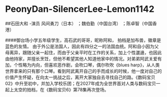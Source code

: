 # PeonyDan-SilencerLee-Lemon1142

##石田大和
-演员 风间勇刀（日本） ；魏伯勤（中国台湾） ；陈卓智（中国香港）

####御台场小学五年级学生，高石武的哥哥，昵称阿和， 拍档是加布兽，徽章是蓝色的友情。 由于外公是法国人，因此有四分之一的法国血统。阿和自小因为父母离异，跟随父亲一起住，而由于父亲平时在工作的关系，加上个性邋遢，也因此由他持家，并擅长烹饪，但他不希望其他人知道他家中的情况。对弟弟阿武关爱有加，个性略为内向，但喜欢恶作剧，会吹口琴，偶尔吹吹《blues harp》，从人类世界拿来的只有那个口琴。看到阿武离开自己的手而成长的时候，他一度对自己的价值产生怀疑，在向太一挑战之后，离开大家独自去寻找自己的路。《数码宝贝02》中升至初中，并加入学校乐团；在2027年成为全世界首对人类与数码宝贝一起上太空的拍档，在《数码宝贝6》第78集再次登场。
